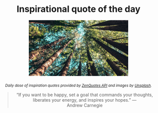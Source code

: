 
<div align="center">

# Inspirational quote of the day

<img src="./data/photo.jpeg" alt="Beautiful nature photo" width="320" height="180">

<sub><i>Daily dose of inspiration quotes provided by [ZenQuotes API](https://zenquotes.io/) and images by [Unsplash](https://unsplash.com/).</i></sub>


<blockquote>&ldquo;If you want to be happy, set a goal that commands your thoughts, liberates your energy, and inspires your hopes.&rdquo; &mdash; <footer>Andrew Carnegie</footer></blockquote>

</div>

